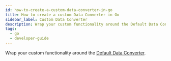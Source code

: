 ```yaml
---
id: how-to-create-a-custom-data-converter-in-go
title: How to create a custom Data Converter in Go
sidebar_label: Custom Data Converter
description: Wrap your custom functionality around the Default Data Converter.
tags:
  - go
  - developer-guide
---
```


Wrap your custom functionality around the [Default Data Converter](https://pkg.go.dev/go.temporal.io/sdk/converter#DataConverter).
